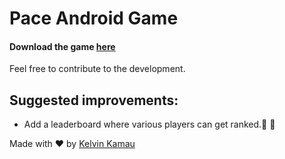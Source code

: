 # Pace Android Game

#### Download the game [here](https://drive.google.com/open?id=1-WAx_5o4MfxOa_c-2yt0G8dG3pQqq4lQ)

Feel free to contribute to the development.

## Suggested improvements:
* Add a leaderboard where various players can get ranked.🌲 🍹

Made with ❤ by [Kelvin Kamau](http://kelvinkamau.me)
